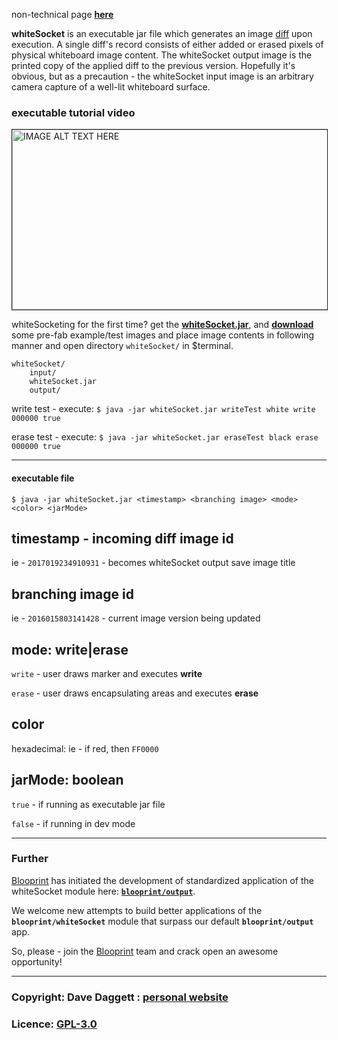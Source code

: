 non-technical page **[here](https://github.com/blooprint/whiteSocket/wiki)**

**whiteSocket** is an executable jar file which generates an image [diff](https://en.wikipedia.org/wiki/Diff_utility) upon execution. A single diff's record consists of either added or erased pixels of physical whiteboard image content. The whiteSocket output image is the printed copy of the applied diff to the previous version. Hopefully it's obvious, but as a precaution - the whiteSocket input image is an arbitrary camera capture of a well-lit whiteboard surface.

### executable tutorial video

<a href="https://www.youtube.com/watch?v=lcRxnL7shbY
" target="_blank"><img src="http://img.youtube.com/vi/lcRxnL7shbY/100.jpg"
alt="IMAGE ALT TEXT HERE" width="512" height="288" border="1" /></a>

whiteSocketing for the first time? get the **[whiteSocket.jar](https://github.com/blooprint/whiteSocket/releases)**, and **[download](https://www.dropbox.com/sh/372p9m1oxi8sxvd/AAD1lzsmTGpnBXTevenzgjrna?dl=0)** some pre-fab example/test images and place image contents in following manner and open directory `whiteSocket/` in $terminal.

	whiteSocket/
		input/
		whiteSocket.jar
		output/

write test - execute: `$ java -jar whiteSocket.jar writeTest white write 000000 true`

erase test - execute: `$ java -jar whiteSocket.jar eraseTest black erase 000000 true`
______________________________________________________________________

#### executable file

    $ java -jar whiteSocket.jar <timestamp> <branching image> <mode> <color> <jarMode>

## timestamp - incoming diff image id

ie - `2017019234910931` - becomes whiteSocket output save image title

## branching image id

ie - `2016015803141428` - current image version being updated

## mode: write|erase

`write` - user draws marker and executes **write**

`erase` - user draws encapsulating areas and executes **erase**

## color

hexadecimal: ie - if red, then `FF0000`

## jarMode: boolean

`true` - if running as executable jar file

`false` - if running in dev mode
______________________________________________________________________

### Further

[Blooprint](https://github.com/blooprint) has initiated the development of standardized application of the whiteSocket module here: **[`blooprint/output`](https://github.com/blooprint/output)**.

We welcome new attempts to build better applications of the **`blooprint/whiteSocket`** module that surpass our default **`blooprint/output`** app.

So, please - join the [Blooprint](https://github.com/blooprint) team and crack open an awesome opportunity!
______________________________________________________________________

### Copyright: Dave Daggett : [personal website](http://ddaaggeett.xyz)

### Licence:	**[GPL-3.0](https://github.com/blooprint/whiteSocket/blob/master/LICENSE)**
